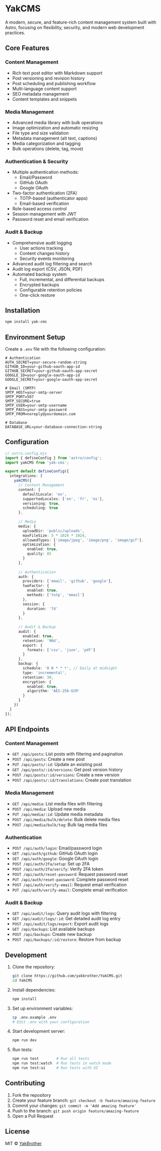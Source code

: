 # YakCMS

A modern, secure, and feature-rich content management system built with Astro, focusing on flexibility, security, and modern web development practices.

## Core Features

### Content Management
- Rich text post editor with Markdown support
- Post versioning and revision history
- Post scheduling and publishing workflow
- Multi-language content support
- SEO metadata management
- Content templates and snippets

### Media Management
- Advanced media library with bulk operations
- Image optimization and automatic resizing
- File type and size validation
- Metadata management (alt text, captions)
- Media categorization and tagging
- Bulk operations (delete, tag, move)

### Authentication & Security
- Multiple authentication methods:
  - Email/Password
  - GitHub OAuth
  - Google OAuth
- Two-factor authentication (2FA)
  - TOTP-based (authenticator apps)
  - Email-based verification
- Role-based access control
- Session management with JWT
- Password reset and email verification

### Audit & Backup
- Comprehensive audit logging
  - User actions tracking
  - Content changes history
  - Security events monitoring
- Advanced audit log filtering and search
- Audit log export (CSV, JSON, PDF)
- Automated backup system
  - Full, incremental, and differential backups
  - Encrypted backups
  - Configurable retention policies
  - One-click restore

## Installation

```bash
npm install yak-cms
```

## Environment Setup

Create a `.env` file with the following configuration:

```env
# Authentication
AUTH_SECRET=your-secure-random-string
GITHUB_ID=your-github-oauth-app-id
GITHUB_SECRET=your-github-oauth-app-secret
GOOGLE_ID=your-google-oauth-app-id
GOOGLE_SECRET=your-google-oauth-app-secret

# Email (SMTP)
SMTP_HOST=your-smtp-server
SMTP_PORT=587
SMTP_SECURE=true
SMTP_USER=your-smtp-username
SMTP_PASS=your-smtp-password
SMTP_FROM=noreply@yourdomain.com

# Database
DATABASE_URL=your-database-connection-string
```

## Configuration

```typescript
// astro.config.mjs
import { defineConfig } from 'astro/config';
import yakCMS from 'yak-cms';

export default defineConfig({
  integrations: [
    yakCMS({
      // Content Management
      content: {
        defaultLocale: 'en',
        supportedLocales: ['en', 'fr', 'es'],
        versioning: true,
        scheduling: true
      },
      
      // Media
      media: {
        uploadDir: 'public/uploads',
        maxFileSize: 5 * 1024 * 1024,
        allowedTypes: ['image/jpeg', 'image/png', 'image/gif'],
        optimization: {
          enabled: true,
          quality: 85
        }
      },
      
      // Authentication
      auth: {
        providers: ['email', 'github', 'google'],
        twoFactor: {
          enabled: true,
          methods: ['totp', 'email']
        },
        session: {
          duration: '7d'
        }
      },
      
      // Audit & Backup
      audit: {
        enabled: true,
        retention: '90d',
        export: {
          formats: ['csv', 'json', 'pdf']
        }
      },
      backup: {
        schedule: '0 0 * * *', // Daily at midnight
        type: 'incremental',
        retention: 30,
        encryption: {
          enabled: true,
          algorithm: 'AES-256-GCM'
        }
      }
    })
  ]
});
```

## API Endpoints

### Content Management
- `GET /api/posts`: List posts with filtering and pagination
- `POST /api/posts`: Create a new post
- `PUT /api/posts/:id`: Update an existing post
- `GET /api/posts/:id/versions`: Get post version history
- `POST /api/posts/:id/versions`: Create a new version
- `POST /api/posts/:id/translations`: Create post translation

### Media Management
- `GET /api/media`: List media files with filtering
- `POST /api/media`: Upload new media
- `PUT /api/media/:id`: Update media metadata
- `POST /api/media/bulk/delete`: Bulk delete media files
- `POST /api/media/bulk/tag`: Bulk tag media files

### Authentication
- `POST /api/auth/login`: Email/password login
- `GET /api/auth/github`: GitHub OAuth login
- `GET /api/auth/google`: Google OAuth login
- `POST /api/auth/2fa/setup`: Set up 2FA
- `POST /api/auth/2fa/verify`: Verify 2FA token
- `POST /api/auth/reset-password`: Request password reset
- `PUT /api/auth/reset-password`: Complete password reset
- `POST /api/auth/verify-email`: Request email verification
- `PUT /api/auth/verify-email`: Complete email verification

### Audit & Backup
- `GET /api/audit/logs`: Query audit logs with filtering
- `GET /api/audit/logs/:id`: Get detailed audit log entry
- `POST /api/audit/logs/export`: Export audit logs
- `GET /api/backups`: List available backups
- `POST /api/backups`: Create new backup
- `POST /api/backups/:id/restore`: Restore from backup

## Development

1. Clone the repository:
   ```bash
   git clone https://github.com/yakbrother/YakCMS.git
   cd YakCMS
   ```

2. Install dependencies:
   ```bash
   npm install
   ```

3. Set up environment variables:
   ```bash
   cp .env.example .env
   # Edit .env with your configuration
   ```

4. Start development server:
   ```bash
   npm run dev
   ```

5. Run tests:
   ```bash
   npm run test        # Run all tests
   npm run test:watch  # Run tests in watch mode
   npm run test:ui     # Run tests with UI
   ```

## Contributing

1. Fork the repository
2. Create your feature branch: `git checkout -b feature/amazing-feature`
3. Commit your changes: `git commit -m 'Add amazing feature'`
4. Push to the branch: `git push origin feature/amazing-feature`
5. Open a Pull Request

## License

MIT © [YakBrother](https://github.com/yakbrother)
